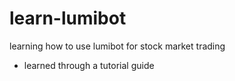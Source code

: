 # learn-lumibot
 learning how to use lumibot for stock market trading
 - learned through a tutorial guide
